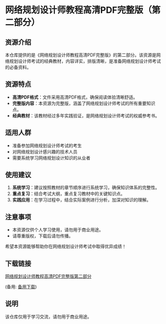 # 网络规划设计师教程高清PDF完整版（第二部分）

## 资源介绍

本仓库提供的是《网络规划设计师教程高清PDF完整版》的第二部分。该资源是网络规划设计师考试的经典教材，内容详实，排版清晰，是准备网络规划设计师考试的必备资料。

## 资源特点

- **高清PDF格式**：文件采用高清PDF格式，确保阅读体验清晰舒适。
- **完整版内容**：本资源为完整版，涵盖了网络规划设计师考试的所有重要知识点。
- **经典教材**：该教材经过多年实践验证，是网络规划设计师考试的权威参考书。

## 适用人群

- 准备参加网络规划设计师考试的考生
- 对网络规划设计感兴趣的技术人员
- 需要系统学习网络规划设计知识的从业者

## 使用建议

1. **系统学习**：建议按照教材的章节顺序进行系统学习，确保知识体系的完整性。
2. **重点复习**：结合考试大纲，重点复习教材中的关键知识点。
3. **实践应用**：在学习过程中，结合实际案例进行分析，加深对知识的理解。

## 注意事项

- 本资源仅供个人学习使用，请勿用于商业用途。
- 请尊重版权，下载后请勿传播。

希望本资源能够帮助你在网络规划设计师考试中取得优异成绩！

## 下载链接
[网络规划设计师教程高清PDF完整版第二部分](https://pan.quark.cn/s/1412c141e690) 

(备用: [备用下载](https://pan.baidu.com/s/1km5xItAzE-8YDfjnVxS6gQ?pwd=1234))

## 说明

该仓库仅用于学习交流，请勿用于商业用途。
